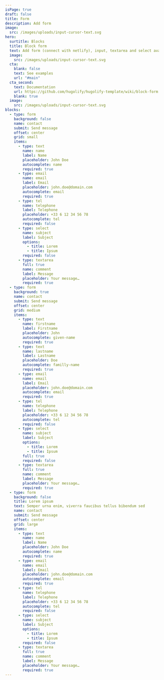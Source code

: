 ```yaml
---
isPage: true
draft: false
title: Form
description: Add form
image:
  src: /images/uploads/input-cursor-text.svg
hero:
  surtitle: Blocks
  title: Block form
  text: Add form (connect with netlify), input, textarea and select available. 4 widths available.
  image:
    src: /images/uploads/input-cursor-text.svg
  cta:
    blank: false
    text: See examples
    url: "#main"
  cta_second:
    text: Documentation
    url: https://github.com/hugolify/hugolify-template/wiki/block-form
    blank: true
  image:
    src: /images/uploads/input-cursor-text.svg
blocks:
  - type: form
    background: false
    name: contact
    submit: Send message
    offset: center
    grid: small
    items:
      - type: text
        name: name
        label: Name
        placeholder: John Doe
        autocomplete: name
        required: true
      - type: email
        name: email
        label: Email
        placeholder: john.doe@domain.com
        autocomplete: email
        required: true
      - type: tel
        name: telephone
        label: Telephone
        placeholder: +33 6 12 34 56 78
        autocomplete: tel
        required: false
      - type: select
        name: subject
        label: Subject
        options:
          - title: Lorem
          - title: Ipsum
        required: false
      - type: textarea
        full: true
        name: comment
        label: Message
        placeholder: Your message…
        required: true
  - type: form
    background: true
    name: contact
    submit: Send message
    offset: center
    grid: medium
    items:
      - type: text
        name: firstname
        label: Firstname
        placeholder: John
        autocomplete: given-name
        required: true
      - type: text
        name: lastname
        label: Lastname
        placeholder: Doe
        autocomplete: familly-name
        required: true
      - type: email
        name: email
        label: Email
        placeholder: john.doe@domain.com
        autocomplete: email
        required: true
      - type: tel
        name: telephone
        label: Telephone
        placeholder: +33 6 12 34 56 78
        autocomplete: tel
        required: false
      - type: select
        name: subject
        label: Subject
        options:
          - title: Lorem
          - title: Ipsum
        full: true
        required: false
      - type: textarea
        full: true
        name: comment
        label: Message
        placeholder: Your message…
        required: true
  - type: form
    background: false
    title: Lorem ipsum
    text: Semper urna enim, viverra faucibus tellus bibendum sed
    name: contact
    submit: Send message
    offset: center
    grid: large
    items:
      - type: text
        name: name
        label: Name
        placeholder: John Doe
        autocomplete: name
        required: true
      - type: email
        name: email
        label: Email
        placeholder: john.doe@domain.com
        autocomplete: email
        required: true
      - type: tel
        name: telephone
        label: Telephone
        placeholder: +33 6 12 34 56 78
        autocomplete: tel
        required: false
      - type: select
        name: subject
        label: Subject
        options:
          - title: Lorem
          - title: Ipsum
        required: false
      - type: textarea
        full: true
        name: comment
        label: Message
        placeholder: Your message…
        required: true
---
```

